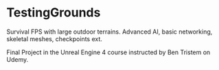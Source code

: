 # TestingGrounds
Survival FPS with large outdoor terrains. Advanced AI, basic networking, skeletal meshes, checkpoints ext.

Final Project in the Unreal Engine 4 course instructed by Ben Tristem on Udemy.
